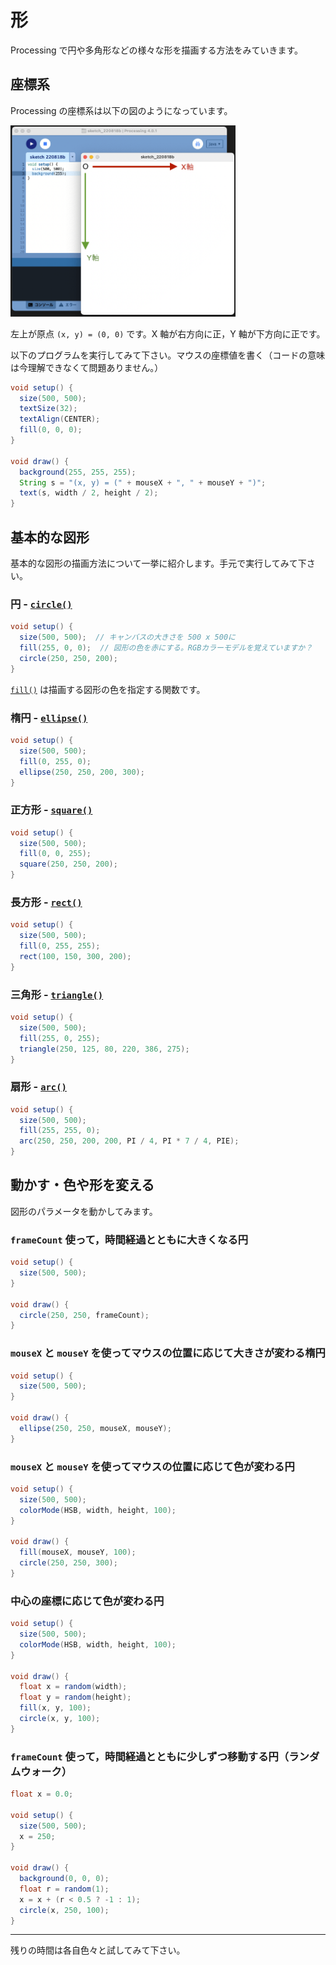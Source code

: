 # 形

Processing で円や多角形などの様々な形を描画する方法をみていきます。

## 座標系

Processing の座標系は以下の図のようになっています。

<img src="../assets/images/coordinates.png" alt="Coordinates" style="width:360px">

左上が原点 `(x, y) = (0, 0)` です。X 軸が右方向に正，Y 軸が下方向に正です。

以下のプログラムを実行してみて下さい。マウスの座標値を書く（コードの意味は今理解できなくて問題ありません。）

```java
void setup() {
  size(500, 500);
  textSize(32);
  textAlign(CENTER);
  fill(0, 0, 0);
}

void draw() {
  background(255, 255, 255);
  String s = "(x, y) = (" + mouseX + ", " + mouseY + ")";
  text(s, width / 2, height / 2);
}
```

## 基本的な図形

基本的な図形の描画方法について一挙に紹介します。手元で実行してみて下さい。

### 円 - [`circle()`](https://processing.org/reference/circle_.html)

```java
void setup() {
  size(500, 500);  // キャンバスの大きさを 500 x 500に
  fill(255, 0, 0);  // 図形の色を赤にする。RGBカラーモデルを覚えていますか？
  circle(250, 250, 200);
}
```

[`fill()`](https://processing.org/reference/fill_.html) は描画する図形の色を指定する関数です。

### 楕円 - [`ellipse()`](https://processing.org/reference/ellipse_.html)

```java
void setup() {
  size(500, 500);
  fill(0, 255, 0);
  ellipse(250, 250, 200, 300);
}
```

### 正方形 - [`square()`](https://processing.org/reference/square_.html)

```java
void setup() {
  size(500, 500);
  fill(0, 0, 255);
  square(250, 250, 200);
}
```

### 長方形 - [`rect()`](https://processing.org/reference/rect_.html)

```java
void setup() {
  size(500, 500);
  fill(0, 255, 255);
  rect(100, 150, 300, 200);
}
```

### 三角形 - [`triangle()`](https://processing.org/reference/triangle_.html)

```java
void setup() {
  size(500, 500);
  fill(255, 0, 255);
  triangle(250, 125, 80, 220, 386, 275);
}
```

### 扇形 - [`arc()`](https://processing.org/reference/arc_.html)

```java
void setup() {
  size(500, 500);
  fill(255, 255, 0);
  arc(250, 250, 200, 200, PI / 4, PI * 7 / 4, PIE);
}
```

## 動かす・色や形を変える

図形のパラメータを動かしてみます。

### `frameCount` 使って，時間経過とともに大きくなる円

```java
void setup() {
  size(500, 500);
}

void draw() {
  circle(250, 250, frameCount);
}
```

### `mouseX` と `mouseY` を使ってマウスの位置に応じて大きさが変わる楕円

```java
void setup() {
  size(500, 500);
}

void draw() {
  ellipse(250, 250, mouseX, mouseY);
}
```

### `mouseX` と `mouseY` を使ってマウスの位置に応じて色が変わる円

```java
void setup() {
  size(500, 500);
  colorMode(HSB, width, height, 100);
}

void draw() {
  fill(mouseX, mouseY, 100);
  circle(250, 250, 300);
}
```

### 中心の座標に応じて色が変わる円

```java
void setup() {
  size(500, 500);
  colorMode(HSB, width, height, 100);
}

void draw() {
  float x = random(width);
  float y = random(height);
  fill(x, y, 100);
  circle(x, y, 100);
}
```

### `frameCount` 使って，時間経過とともに少しずつ移動する円（ランダムウォーク）

```java
float x = 0.0;

void setup() {
  size(500, 500);
  x = 250;
}

void draw() {
  background(0, 0, 0);
  float r = random(1);
  x = x + (r < 0.5 ? -1 : 1);
  circle(x, 250, 100);
}
```

---

残りの時間は各自色々と試してみて下さい。
